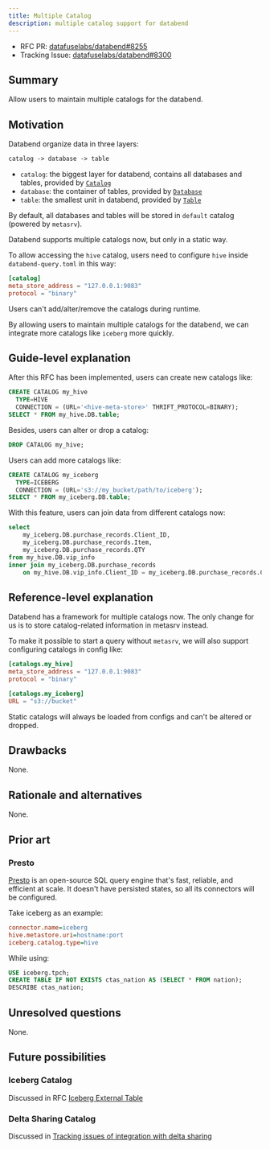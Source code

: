 ```yaml
---
title: Multiple Catalog
description: multiple catalog support for databend
---
```


- RFC PR: [datafuselabs/databend#8255](https://github.com/datafuselabs/databend/pull/8255)
- Tracking Issue: [datafuselabs/databend#8300](https://github.com/datafuselabs/databend/issues/8300)

## Summary

Allow users to maintain multiple catalogs for the databend.

## Motivation

Databend organize data in three layers:

```txt
catalog -> database -> table
```

- `catalog`: the biggest layer for databend, contains all databases and tables, provided by [`Catalog`](https://github.com/datafuselabs/databend/blob/556aedc00e5e8a95a7551d0ec21b8e6fa7573e0a/src/query/catalog/src/catalog.rs#L80)
- `database`: the container of tables, provided by [`Database`](https://github.com/datafuselabs/databend/blob/556aedc00e5e8a95a7551d0ec21b8e6fa7573e0a/src/query/catalog/src/database.rs#L44)
- `table`: the smallest unit in databend, provided by [`Table`](https://github.com/datafuselabs/databend/blob/556aedc00e5e8a95a7551d0ec21b8e6fa7573e0a/src/query/catalog/src/table.rs#L44)

By default, all databases and tables will be stored in `default` catalog (powered by `metasrv`).

Databend supports multiple catalogs now, but only in a static way.

To allow accessing the `hive` catalog, users need to configure `hive` inside `databend-query.toml` in this way:

```toml
[catalog]
meta_store_address = "127.0.0.1:9083"
protocol = "binary"
```

Users can't add/alter/remove the catalogs during runtime.

By allowing users to maintain multiple catalogs for the databend, we can integrate more catalogs like `iceberg` more quickly.

## Guide-level explanation

After this RFC has been implemented, users can create new catalogs like:

```sql
CREATE CATALOG my_hive
  TYPE=HIVE
  CONNECTION = (URL='<hive-meta-store>' THRIFT_PROTOCOL=BINARY);
SELECT * FROM my_hive.DB.table;
```

Besides, users can alter or drop a catalog:

```sql
DROP CATALOG my_hive;
```

Users can add more catalogs like:

```sql
CREATE CATALOG my_iceberg
  TYPE=ICEBERG
  CONNECTION = (URL='s3://my_bucket/path/to/iceberg');
SELECT * FROM my_iceberg.DB.table;
```

With this feature, users can join data from different catalogs now:

```sql
select
    my_iceberg.DB.purchase_records.Client_ID,
    my_iceberg.DB.purchase_records.Item,
    my_iceberg.DB.purchase_records.QTY
from my_hive.DB.vip_info
inner join my_iceberg.DB.purchase_records
    on my_hive.DB.vip_info.Client_ID = my_iceberg.DB.purchase_records.Client_ID;
```

## Reference-level explanation

Databend has a framework for multiple catalogs now. The only change for us is to store catalog-related information in metasrv instead.

To make it possible to start a query without `metasrv`, we will also support configuring catalogs in config like:

```toml
[catalogs.my_hive]
meta_store_address = "127.0.0.1:9083"
protocol = "binary"

[catalogs.my_iceberg]
URL = "s3://bucket"
```

Static catalogs will always be loaded from configs and can't be altered or dropped.

## Drawbacks

None.

## Rationale and alternatives

None.

## Prior art

### Presto

[Presto](https://prestodb.io/) is an open-source SQL query engine that's fast, reliable, and efficient at scale. It doesn't have persisted states, so all its connectors will be configured.

Take iceberg as an example:

```ini
connector.name=iceberg
hive.metastore.uri=hostname:port
iceberg.catalog.type=hive
```

While using:

```sql
USE iceberg.tpch;
CREATE TABLE IF NOT EXISTS ctas_nation AS (SELECT * FROM nation);
DESCRIBE ctas_nation;
```

## Unresolved questions

None.

## Future possibilities

### Iceberg Catalog

Discussed in RFC [Iceberg External Table](https://github.com/datafuselabs/databend/pull/8215)

### Delta Sharing Catalog

Discussed in [Tracking issues of integration with delta sharing](https://github.com/datafuselabs/databend/issues/7830)

